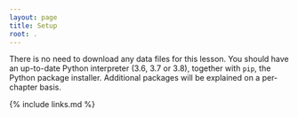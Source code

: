 ```yaml
---
layout: page
title: Setup
root: .
---
```


There is no need to download any data files for this lesson.
You should have an up-to-date Python interpreter (3.6, 3.7 or 3.8), together with `pip`, the Python package installer.
Additional packages will be explained on a per-chapter basis.



{% include links.md %}

